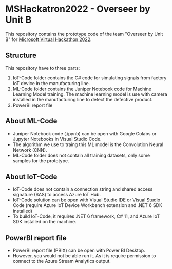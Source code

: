 # MSHackatron2022 - Overseer by Unit B
This repository contains the prototype code of the team "Overseer by Unit B" for [Microsoft Virtual Hackathon 2022](https://www.hackerearth.com/challenges/hackathon/microsoft-virtual-hackathon-2022).

## Structure
This repository have to three parts:
1. IoT-Code folder contains the C# code for simulating signals from factory IoT device in the manufacturing line.
2. ML-Code folder contains the Juniper Notebook code for Machine Learning Model training. The machine learning model is use with camera installed in the manufacturing line to detect the defective product.
3. PowerBI report file

## About ML-Code
- Juniper Notebook code (.ipynb) can be open with Google Colabs or Jupyter Notebooks in Visual Studio Code.
- The algorithm we use to traing this ML model is the Convolution Neural Network (CNN).
- ML-Code folder does not contain all training datasets, only some samples for the prototype.

## About IoT-Code
- IoT-Code does not contain a connection string and shared access signature (SAS) to access Azure IoT Hub.
- IoT-Code solution can be open with Visual Studio IDE or Visual Studio Code (require Azure IoT Device Workbench extension and .NET 6 SDK installed)
- To build IoT-Code, it requires .NET 6 framework, C# 11, and Azure IoT SDK installed on the machine.

## PowerBI report file
- PowerBI report file (PBIX) can be open with Power BI Desktop.
- However, you would not be able run it. As it is require permission to connect to the Azure Stream Analytics output.